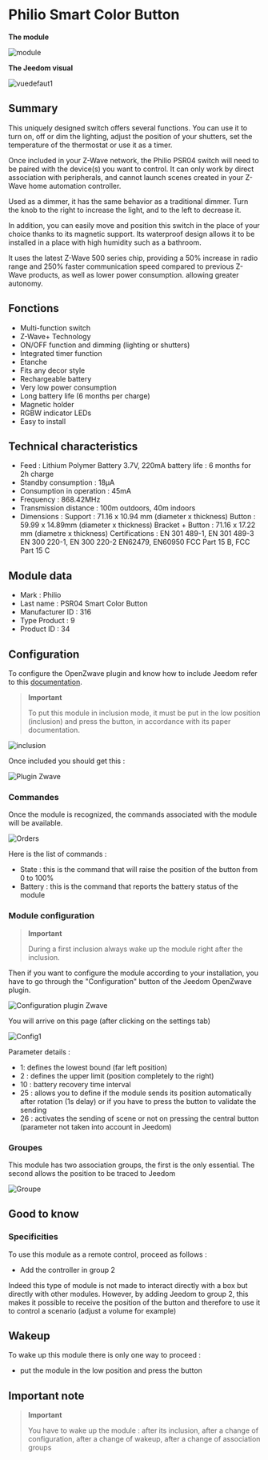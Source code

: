# Philio Smart Color Button

**The module**

![module](images/philio.psr04/module.jpg)

**The Jeedom visual**

![vuedefaut1](images/philio.psr04/vuedefaut1.jpg)

## Summary

This uniquely designed switch offers several functions. You can use it to turn on, off or dim the lighting, adjust the position of your shutters, set the temperature of the thermostat or use it as a timer.

Once included in your Z-Wave network, the Philio PSR04 switch will need to be paired with the device(s) you want to control. It can only work by direct association with peripherals, and cannot launch scenes created in your Z-Wave home automation controller.

Used as a dimmer, it has the same behavior as a traditional dimmer. Turn the knob to the right to increase the light, and to the left to decrease it.

In addition, you can easily move and position this switch in the place of your choice thanks to its magnetic support. Its waterproof design allows it to be installed in a place with high humidity such as a bathroom.

It uses the latest Z-Wave 500 series chip, providing a 50% increase in radio range and 250% faster communication speed compared to previous Z-Wave products, as well as lower power consumption. allowing greater autonomy.

## Fonctions

-   Multi-function switch
-   Z-Wave+ Technology
-   ON/OFF function and dimming (lighting or shutters)
-   Integrated timer function
-   Etanche
-   Fits any decor style
-   Rechargeable battery
-   Very low power consumption
-   Long battery life (6 months per charge)
-   Magnetic holder
-   RGBW indicator LEDs
-   Easy to install

## Technical characteristics

-   Feed : Lithium Polymer Battery 3.7V, 220mA battery life : 6 months for 2h charge
-   Standby consumption : 18µA
-   Consumption in operation : 45mA
-   Frequency : 868.42MHz
-   Transmission distance : 100m outdoors, 40m indoors
-   Dimensions : Support : 71.16 x 10.94 mm (diameter x thickness) Button : 59.99 x 14.89mm (diameter x thickness) Bracket + Button : 71.16 x 17.22 mm (diametre x thickness) Certifications : EN 301 489-1, EN 301 489-3 EN 300 220-1, EN 300 220-2 EN62479, EN60950 FCC Part 15 B, FCC Part 15 C

## Module data

-   Mark : Philio
-   Last name : PSR04 Smart Color Button
-   Manufacturer ID : 316
-   Type Product : 9
-   Product ID : 34

## Configuration

To configure the OpenZwave plugin and know how to include Jeedom refer to this [documentation](https://doc.jeedom.com/en_US/plugins/automation%20protocol/openzwave/).

> **Important**
>
> To put this module in inclusion mode, it must be put in the low position (inclusion) and press the button, in accordance with its paper documentation.

![inclusion](images/philio.psr04/inclusion.jpg)

Once included you should get this :

![Plugin Zwave](images/philio.psr04/information.jpg)

### Commandes

Once the module is recognized, the commands associated with the module will be available.

![Orders](images/philio.psr04/commandes.jpg)

Here is the list of commands :

-   State : this is the command that will raise the position of the button from 0 to 100%
-   Battery : this is the command that reports the battery status of the module

### Module configuration

> **Important**
>
> During a first inclusion always wake up the module right after the inclusion.

Then if you want to configure the module according to your installation, you have to go through the "Configuration" button of the Jeedom OpenZwave plugin.

![Configuration plugin Zwave](images/plugin/bouton_configuration.jpg)

You will arrive on this page (after clicking on the settings tab)

![Config1](images/philio.psr04/config1.jpg)

Parameter details :

-   1: defines the lowest bound (far left position)
-   2 : defines the upper limit (position completely to the right)
-   10 : battery recovery time interval
-   25 : allows you to define if the module sends its position automatically after rotation (1s delay) or if you have to press the button to validate the sending
-   26 : activates the sending of scene or not on pressing the central button (parameter not taken into account in Jeedom)

### Groupes

This module has two association groups, the first is the only essential. The second allows the position to be traced to Jeedom

![Groupe](images/philio.psr04/groupe.jpg)

## Good to know

### Specificities

To use this module as a remote control, proceed as follows :

-   Add the controller in group 2

Indeed this type of module is not made to interact directly with a box but directly with other modules. However, by adding Jeedom to group 2, this makes it possible to receive the position of the button and therefore to use it to control a scenario (adjust a volume for example)

## Wakeup

To wake up this module there is only one way to proceed :

-   put the module in the low position and press the button

## Important note

> **Important**
>
> You have to wake up the module : after its inclusion, after a change of configuration, after a change of wakeup, after a change of association groups
